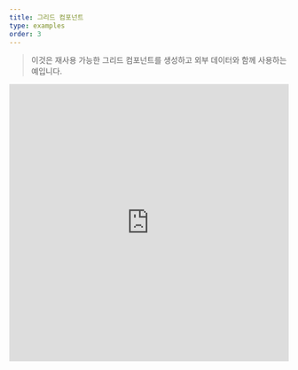 ```yaml
---
title: 그리드 컴포넌트
type: examples
order: 3
---
```


> 이것은 재사용 가능한 그리드 컴포넌트를 생성하고 외부 데이터와 함께 사용하는 예입니다.

<iframe width="100%" height="500" src="https://jsfiddle.net/Tertia/vbyon64p/6/embedded/result,html,js,css" allowfullscreen="allowfullscreen" frameborder="0"></iframe>
